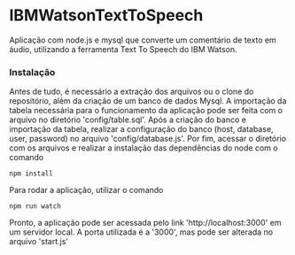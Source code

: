 # IBMWatsonTextToSpeech

Aplicação com node.js e mysql que converte um comentário de texto em áudio, utilizando a ferramenta Text To Speech do IBM Watson.

### Instalação

Antes de tudo, é necessário a extração dos arquivos ou o clone do repositório, além da criação de um banco de dados Mysql. A importação da tabela necessária para o funcionamento da aplicação pode ser feita com o arquivo no diretório 'config/table.sql'.
Após a criação do banco e importação da tabela, realizar a configuração do banco (host, database, user, password) no arquivo 'config/database.js'.
Por fim, acessar o diretório com os arquivos e realizar a instalação das dependências do node com o comando
```
npm install
```

Para rodar a aplicação, utilizar o comando
```
npm run watch
```

Pronto, a aplicação pode ser acessada pelo link 'http://localhost:3000' em um servidor local. A porta utilizada é a '3000', mas pode ser alterada no arquivo 'start.js'
